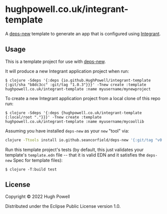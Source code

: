 # hughpowell.co.uk/integrant-template

A [deps-new](https://github.com/seancorfield/deps-new) template to generate an app that is configured using
[Integrant](https://github.com/weavejester/integrant).

## Usage

This is a template project for use with [deps-new](https://github.com/seancorfield/deps-new).

It will produce a new Integrant application project when run:

    $ clojure -Sdeps '{:deps {io.github.HughPowell/integrant-template {:git/sha "b8dc3cc" :git/tag "1.0.3"}}}' -Tnew create :template hughpowell.co.uk/integrant-template :name myusername/mynewproject

To create a new Integrant application project from a local clone of this repo run:

    $ clojure -Sdeps '{:deps {hughpowell.co.uk/integrant-template {:local/root "."}}}' -Tnew create :template hughpowell.co.uk/integrant-template :name myusername/mycoollib

Assuming you have installed `deps-new` as your `new` "tool" via:

```bash
clojure -Ttools install io.github.seancorfield/deps-new '{:git/tag "v0.4.9"}' :as new
```

Run this template project's tests (by default, this just validates your template's `template.edn`
file -- that it is valid EDN and it satisfies the `deps-new` Spec for template files):

    $ clojure -T:build test

## License

Copyright © 2022 Hugh Powell

Distributed under the Eclipse Public License version 1.0.

